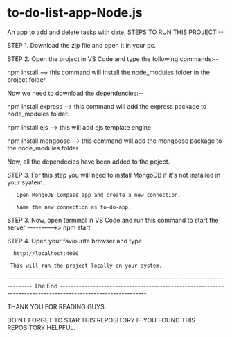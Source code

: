 # to-do-list-app-Node.js
An app to add and delete tasks with date.
STEPS TO RUN THIS PROJECT:--

STEP 1. Download the zip file and open it in your pc.


STEP 2. Open the project in VS Code and type the following commands:--

npm install --> this command will install the node_modules folder in the project folder.

Now we need to download the dependencies:--

npm install express --> this command will add the express package to node_modules folder.

npm install ejs --> this will add ejs template engine 

npm install mongoose --> this command will add the mongoose package to the node_modules folder 

Now, all the dependecies have been added to the poject. 


STEP 3. For this step you will need to install MongoDB if it's not installed in your syatem. 

	   Open MongoDB Compass app and create a new connection.

	   Name the new connection as to-do-app.


STEP 3. Now, open terminal in VS Code and run this command to start the server -------->> npm start


STEP 4. Open your faviourite browser and type

	  http://localhost:4000 

	 This will run the project locally on your system.

---------------------------------------------------------------------------------------  The End -------------------------------------------------------------------------------------------------------------

THANK YOU FOR READING GUYS.

DO'NT FORGET TO STAR THIS REPOSITORY IF YOU FOUND THIS REPOSITORY HELPFUL.
